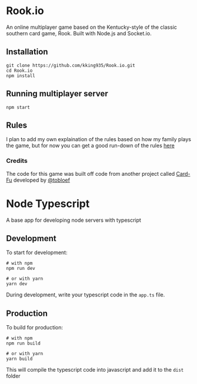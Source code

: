 # Rook.io
An online multiplayer game based on the Kentucky-style of the classic southern card game, Rook.
Built with Node.js and Socket.io.

## Installation
```
git clone https://github.com/kking935/Rook.io.git
cd Rook.io
npm install
```

## Running multiplayer server
```
npm start
```

## Rules
I plan to add my own explaination of the rules based on how my family plays the game, but for now you can get a good run-down of the rules [here](https://www.pagat.com/kt5/rook.html)

### Credits
The code for this game was built off code from another project called [Card-Fu](https://github.com/tobloef/card-fu) developed by [@tobloef](https://github.com/tobloef)


# Node Typescript
A base app for developing node servers with typescript
## Development
To start for development:
```
# with npm
npm run dev

# or with yarn
yarn dev
```

During development, write your typescript code in the `app.ts` file.

## Production
To build for production:
```
# with npm
npm run build

# or with yarn
yarn build
```

This will compile the typescript code into javascript and add it to the `dist` folder